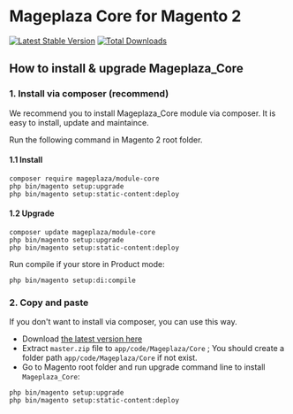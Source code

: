# Mageplaza Core for Magento 2

[![Latest Stable Version](https://poser.pugx.org/mageplaza/module-core/v/stable)](https://packagist.org/packages/mageplaza/module-core)
[![Total Downloads](https://poser.pugx.org/mageplaza/module-core/downloads)](https://packagist.org/packages/mageplaza/module-core)

## How to install & upgrade Mageplaza_Core

### 1. Install via composer (recommend)

We recommend you to install Mageplaza_Core module via composer. It is easy to install, update and maintaince.

Run the following command in Magento 2 root folder.

#### 1.1 Install

```
composer require mageplaza/module-core
php bin/magento setup:upgrade
php bin/magento setup:static-content:deploy
```

#### 1.2 Upgrade

```
composer update mageplaza/module-core
php bin/magento setup:upgrade
php bin/magento setup:static-content:deploy
```

Run compile if your store in Product mode:

```
php bin/magento setup:di:compile
```

### 2. Copy and paste

If you don't want to install via composer, you can use this way. 

- Download [the latest version here](https://github.com/mageplaza/module-core/archive/master.zip) 
- Extract `master.zip` file to `app/code/Mageplaza/Core` ; You should create a folder path `app/code/Mageplaza/Core` if not exist.
- Go to Magento root folder and run upgrade command line to install `Mageplaza_Core`:

```
php bin/magento setup:upgrade
php bin/magento setup:static-content:deploy
```
